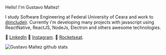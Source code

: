 
Hello! I'm Gustavo Maltez! 

I study Software Engineering at Federal University of Ceara and work to [@includejr](https://includejr.com.br/). Currently i'm developing many projects with javascript using ReactNative, ReactJS, NodeJs, Electron and others awesome technologies. 

:pushpin: [LinkedIn](https://linkedin.com/in/gusttavomaltez) 
:pushpin: [Instagram](https://www.instagram.com/gusttavomaltez/).
:pushpin: [Rocketseat](https://app.rocketseat.com.br/me/gusttavomaltez/).

<a href="https://github.com/gustavomaltez">
<img align="left" src="https://github-readme-stats.vercel.app/api?username=gustavomaltez&show_icons=true&theme=dark&show_icons=true&line_height=24&count_private=true&include_all_commits=true&hide_title=true&hide_border=true&bg_color=0D1117" alt="Gustavo Maltez github stats"/>
</a>
